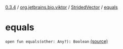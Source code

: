 [0.3.4](../../index.md) / [org.jetbrains.bio.viktor](../index.md) / [StridedVector](index.md) / [equals](.)

# equals

`open fun equals(other: Any?): Boolean` [(source)](https://github.com/JetBrains-Research/viktor/blob/0.3.4/src/main/kotlin/org/jetbrains/bio/viktor/StridedVector.kt#L484)